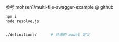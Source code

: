 
参考 mohsen1/multi-file-swagger-example @ github

```bash
npm i 
node resolve.js


./definitions/      # 共通的 model 定义

```